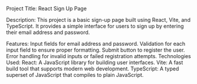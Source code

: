 Project Title: React Sign Up Page

Description:
This project is a basic sign-up page built using React, Vite, and TypeScript. It provides a simple interface for users to sign up by entering their email address and password.

Features:
Input fields for email address and password.
Validation for each input field to ensure proper formatting.
Submit button to register the user.
Error handling for invalid inputs or failed registration attempts.
Technologies Used:
React: A JavaScript library for building user interfaces.
Vite: A fast build tool that supports modern web development.
TypeScript: A typed superset of JavaScript that compiles to plain JavaScript.
